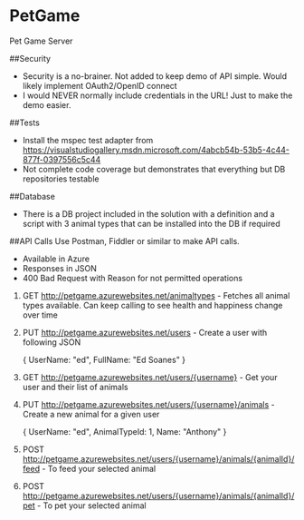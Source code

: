# PetGame
Pet Game Server

##Security
* Security is a no-brainer. Not added to keep demo of API simple. Would likely implement OAuth2/OpenID connect
* I would NEVER normally include credentials in the URL! Just to make the demo easier.

##Tests
* Install the mspec test adapter from https://visualstudiogallery.msdn.microsoft.com/4abcb54b-53b5-4c44-877f-0397556c5c44
* Not complete code coverage but demonstrates that everything but DB repositories testable

##Database
* There is a DB project included in the solution with a definition and a script with 3 animal types that can be installed into the DB if required

##API Calls
Use Postman, Fiddler or similar to make API calls.
* Available in Azure
* Responses in JSON
* 400 Bad Request with Reason for not permitted operations


1. GET http://petgame.azurewebsites.net/animaltypes - Fetches all animal types available. Can keep calling to see health and happiness change over time

2. PUT http://petgame.azurewebsites.net/users - Create a user with following JSON

    {
      UserName: "ed",
      FullName: "Ed Soanes"
    }
	
3. GET http://petgame.azurewebsites.net/users/{username} - Get your user and their list of animals

4. PUT http://petgame.azurewebsites.net/users/{username}/animals - Create a new animal for a given user

    {
      UserName: "ed",
      AnimalTypeId: 1,
      Name: "Anthony"
    }
	
5. POST http://petgame.azurewebsites.net/users/{username}/animals/{animalId}/feed - To feed your selected animal

6. POST http://petgame.azurewebsites.net/users/{username}/animals/{animalId}/pet - To pet your selected animal
